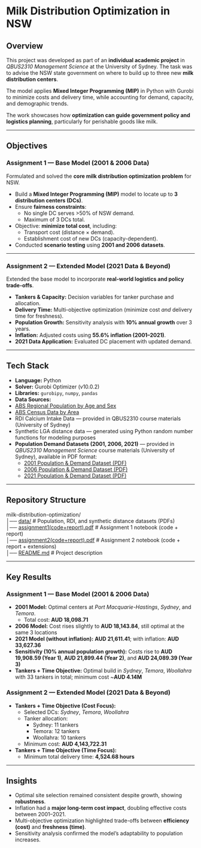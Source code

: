# Milk Distribution Optimization in NSW

## Overview  
This project was developed as part of an **individual academic project** in *QBUS2310 Management Science* at the University of Sydney. The task was to advise the NSW state government on where to build up to three new **milk distribution centers**.  

The model applies **Mixed Integer Programming (MIP)** in Python with Gurobi to minimize costs and delivery time, while accounting for demand, capacity, and demographic trends.  

The work showcases how **optimization can guide government policy and logistics planning**, particularly for perishable goods like milk.

---

## Objectives  

### Assignment 1 — Base Model (2001 & 2006 Data)  
Formulated and solved the **core milk distribution optimization problem** for NSW.  

- Build a **Mixed Integer Programming (MIP)** model to locate up to **3 distribution centers (DCs)**.  
- Ensure **fairness constraints**:  
  - No single DC serves >50% of NSW demand.  
  - Maximum of 3 DCs total.  
- Objective: **minimize total cost**, including:  
  - Transport cost (distance × demand).  
  - Establishment cost of new DCs (capacity-dependent).  
- Conducted **scenario testing** using **2001 and 2006 datasets**.  

---

### Assignment 2 — Extended Model (2021 Data & Beyond)  
Extended the base model to incorporate **real-world logistics and policy trade-offs**.  

- **Tankers & Capacity:** Decision variables for tanker purchase and allocation.  
- **Delivery Time:** Multi-objective optimization (minimize cost *and* delivery time for freshness).  
- **Population Growth:** Sensitivity analysis with **10% annual growth** over 3 years.  
- **Inflation:** Adjusted costs using **55.6% inflation (2001–2021)**.  
- **2021 Data Application:** Evaluated DC placement with updated demand.  

---

## Tech Stack  
- **Language:** Python  
- **Solver:** Gurobi Optimizer (v10.0.2)  
- **Libraries:** `gurobipy`, `numpy`, `pandas`  
- **Data Sources:** 
- [ABS Regional Population by Age and Sex](https://www.abs.gov.au/statistics/people/population/regional-population-age-and-sex/latest-release#data-downloads)  
- [ABS Census Data by Area](https://www.abs.gov.au/census/find-census-data/search-by-area?opendocument&navpos=220)  
- RDI Calcium Intake Data — provided in QBUS2310 course materials (University of Sydney)  
- Synthetic LGA distance data — generated using Python random number functions for modeling purposes  
- **Population Demand Datasets (2001, 2006, 2021)** — provided in *QBUS2310 Management Science* course materials (University of Sydney), available in PDF format: 
  - [2001 Population & Demand Dataset (PDF)](./data/population_demand_2001.pdf)  
  - [2006 Population & Demand Dataset (PDF)](./data/population_demand_2006.pdf)  
  - [2021 Population & Demand Dataset (PDF)](./data/population_demand_2021.pdf)  

---

## Repository Structure  
milk-distribution-optimization/  
│── [data/](./data)               # Population, RDI, and synthetic distance datasets (PDFs)  
│── [assignment1(code+report).pdf](./assignment1(code+report).pdf)   # Assignment 1 notebook (code + report)  
│── [assignment2(code+report).pdf](./assignment2(code+report).pdf)   # Assignment 2 notebook (code + report + extensions)  
│── [README.md](./README.md)      # Project description  

---

## Key Results  
### Assignment 1 — Base Model (2001 & 2006 Data)  
- **2001 Model:** Optimal centers at *Port Macquarie-Hastings*, *Sydney*, and *Temora*.  
  - Total cost: **AUD 18,098.71**
- **2006 Model:** Cost rises slightly to **AUD 18,143.84**, still optimal at the same 3 locations
- **2021 Model (without inflation):** **AUD 21,611.41**; with inflation: **AUD 33,627.36**
- **Sensitivity (10% annual population growth):** Costs rise to **AUD 19,908.59 (Year 1)**, **AUD 21,899.44 (Year 2)**, and **AUD 24,089.39 (Year 3)**
- **Tankers + Time Objective:** Optimal build in *Sydney*, *Temora*, *Woollahra* with 33 tankers in total; minimum cost ~**AUD 4.14M**

### Assignment 2 — Extended Model (2021 Data & Beyond)  
- **Tankers + Time Objective (Cost Focus):**  
  - Selected DCs: *Sydney*, *Temora*, *Woollahra*  
  - Tanker allocation:  
    - Sydney: 11 tankers  
    - Temora: 12 tankers  
    - Woollahra: 10 tankers  
  - Minimum cost: **AUD 4,143,722.31**  
- **Tankers + Time Objective (Time Focus):**  
  - Minimum total delivery time: **4,524.68 hours**  

---

## Insights  
- Optimal site selection remained consistent despite growth, showing **robustness**.  
- Inflation had a **major long-term cost impact**, doubling effective costs between 2001–2021.  
- Multi-objective optimization highlighted trade-offs between **efficiency (cost)** and **freshness (time)**.  
- Sensitivity analysis confirmed the model’s adaptability to population increases.  



